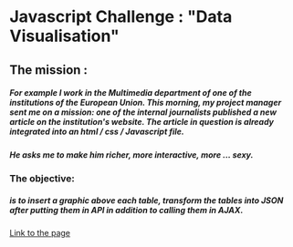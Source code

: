 #  Javascript Challenge : "Data Visualisation"


## The mission :

##### For example I work in the Multimedia department of one of the institutions of the European Union. This morning, my project manager sent me on a mission: one of the internal journalists published a new article on the institution's website. The article in question is already integrated into an html / css / Javascript file.

##### He asks me to make him richer, more interactive, more ... sexy.
  ### The objective:
  ##### is to insert a graphic above each table, transform the tables into JSON after putting them in API in addition to calling them in AJAX.

[Link to the page](https://thierno953.github.io/Data-Visualisation)